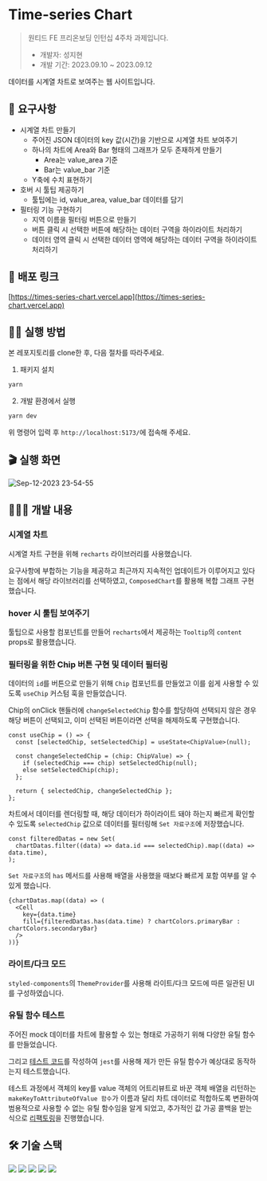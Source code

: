# Time-series Chart

> 원티드 FE 프리온보딩 인턴십 4주차 과제입니다.
>
> - 개발자: 성지현
> - 개발 기간: 2023.09.10 ~ 2023.09.12

데이터를 시계열 차트로 보여주는 웹 사이트입니다.

## 📄 요구사항

- 시계열 차트 만들기
  - 주어진 JSON 데이터의 key 값(시간)을 기반으로 시계열 차트 보여주기
  - 하나의 차트에 Area와 Bar 형태의 그래프가 모두 존재하게 만들기
    - Area는 value_area 기준
    - Bar는 value_bar 기준
  - Y축에 수치 표현하기
- 호버 시 툴팁 제공하기
  - 툴팁에는 id, value_area, value_bar 데이터를 담기
- 필터링 기능 구현하기
  - 지역 이름을 필터링 버튼으로 만들기
  - 버튼 클릭 시 선택한 버튼에 해당하는 데이터 구역을 하이라이트 처리하기
  - 데이터 영역 클릭 시 선택한 데이터 영역에 해당하는 데이터 구역을 하이라이트 처리하기

## 🔗 배포 링크

[https://times-series-chart.vercel.app](https://times-series-chart.vercel.app)

## 🏃‍♂️ 실행 방법

본 레포지토리를 clone한 후, 다음 절차를 따라주세요.

1. 패키지 설치
```bash
yarn
```

2. 개발 환경에서 실행
```bash
yarn dev
```
위 명령어 입력 후 `http://localhost:5173/`에 접속해 주세요.

## 🎬 실행 화면

![Sep-12-2023 23-54-55](https://github.com/jhsung23/times-series-chart/assets/69228045/c0f10e72-4f10-4500-976b-6de4f726aebd)

## 🧑🏻‍💻 개발 내용

### 시계열 차트

시계열 차트 구현을 위해 `recharts` 라이브러리를 사용했습니다.

요구사항에 부합하는 기능을 제공하고 최근까지 지속적인 업데이트가 이루어지고 있다는 점에서 해당 라이브러리를 선택하였고, `ComposedChart`를 활용해 복합 그래프 구현했습니다.

### hover 시 툴팁 보여주기

툴팁으로 사용할 컴포넌트를 만들어 `recharts`에서 제공하는 `Tooltip`의 `content` props로 활용했습니다.

### 필터링을 위한 Chip 버튼 구현 및 데이터 필터링

데이터의 `id`를 버튼으로 만들기 위해 `Chip` 컴포넌트를 만들었고 이를 쉽게 사용할 수 있도록 `useChip` 커스텀 훅을 만들었습니다.

Chip의 onClick 핸들러에 `changeSelectedChip` 함수를 할당하여 선택되지 않은 경우 해당 버튼이 선택되고, 이미 선택된 버튼이라면 선택을 해제하도록 구현했습니다.

```tsx
const useChip = () => {
  const [selectedChip, setSelectedChip] = useState<ChipValue>(null);

  const changeSelectedChip = (chip: ChipValue) => {
    if (selectedChip === chip) setSelectedChip(null);
    else setSelectedChip(chip);
  };

  return { selectedChip, changeSelectedChip };
};
```

차트에서 데이터를 렌더링할 때, 해당 데이터가 하이라이트 돼야 하는지 빠르게 확인할 수 있도록 `selectedChip` 값으로 데이터를 필터링해 `Set 자료구조`에 저장했습니다.

```tsx
const filteredDatas = new Set(
  chartDatas.filter((data) => data.id === selectedChip).map((data) => data.time),
);
```

`Set 자료구조`의 `has` 메서드를 사용해 배열을 사용했을 때보다 빠르게 포함 여부를 알 수 있게 했습니다.

```tsx
{chartDatas.map((data) => (
  <Cell
    key={data.time}
    fill={filteredDatas.has(data.time) ? chartColors.primaryBar : chartColors.secondaryBar}
  />
))}
```

### 라이트/다크 모드

`styled-components`의 `ThemeProvider`를 사용해 라이트/다크 모드에 따른 일관된 UI를 구성하였습니다.

### 유틸 함수 테스트

주어진 mock 데이터를 차트에 활용할 수 있는 형태로 가공하기 위해 다양한 유틸 함수를 만들었습니다.

그리고 [테스트 코드](https://github.com/jhsung23/times-series-chart/blob/main/src/__test__/util.test.ts)를 작성하여 `jest`를 사용해 제가 만든 유틸 함수가 예상대로 동작하는지 테스트했습니다.

테스트 과정에서 객체의 key를 value 객체의 어트리뷰트로 바꾼 객체 배열을 리턴하는 `makeKeyToAttributeOfValue 함수`가 이름과 달리 차트 데이터로 적합하도록 변환하여 범용적으로 사용할 수 없는 유틸 함수임을 알게 되었고, 추가적인 값 가공 콜백을 받는 식으로 [리팩토링](https://github.com/jhsung23/times-series-chart/commit/d6eb54618ac9beecb76151106af10aebbfaaecd1)을 진행했습니다.

## 🛠️ 기술 스택

<div>
  <img src="https://img.shields.io/badge/react-61DAFB?style=flat&logo=react&logoColor=white">
  <img src="https://img.shields.io/badge/typescript-3178C6?style=flat&logo=typescript&logoColor=white">
  <img src="https://img.shields.io/badge/styled components-DB7093?style=flat&logo=styledcomponents&logoColor=white">
  <img src="https://img.shields.io/badge/recharts-20b5bf?style=flat&logo=recharts&logoColor=white">
  <img src="https://img.shields.io/badge/jest-C21325?style=flat&logo=jest&logoColor=white">
</div>
